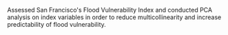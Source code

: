 Assessed San Francisco's Flood Vulnerability Index and conducted PCA analysis on index variables in order to reduce multicollinearity and increase predictability of flood vulnerability. 
